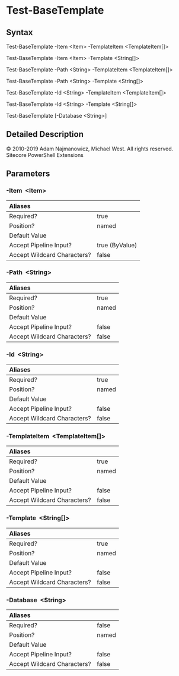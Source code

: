 # Test-BaseTemplate

## Syntax

Test-BaseTemplate -Item &lt;Item&gt; -TemplateItem &lt;TemplateItem\[\]&gt;

Test-BaseTemplate -Item &lt;Item&gt; -Template &lt;String\[\]&gt;

Test-BaseTemplate -Path &lt;String&gt; -TemplateItem &lt;TemplateItem\[\]&gt;

Test-BaseTemplate -Path &lt;String&gt; -Template &lt;String\[\]&gt;

Test-BaseTemplate -Id &lt;String&gt; -TemplateItem &lt;TemplateItem\[\]&gt;

Test-BaseTemplate -Id &lt;String&gt; -Template &lt;String\[\]&gt;

Test-BaseTemplate \[-Database &lt;String&gt;\]

## Detailed Description

© 2010-2019 Adam Najmanowicz, Michael West. All rights reserved. Sitecore PowerShell Extensions

## Parameters

### -Item  &lt;Item&gt;

| Aliases |  |
| :--- | :--- |
| Required? | true |
| Position? | named |
| Default Value |  |
| Accept Pipeline Input? | true \(ByValue\) |
| Accept Wildcard Characters? | false |

### -Path  &lt;String&gt;

| Aliases |  |
| :--- | :--- |
| Required? | true |
| Position? | named |
| Default Value |  |
| Accept Pipeline Input? | false |
| Accept Wildcard Characters? | false |

### -Id  &lt;String&gt;

| Aliases |  |
| :--- | :--- |
| Required? | true |
| Position? | named |
| Default Value |  |
| Accept Pipeline Input? | false |
| Accept Wildcard Characters? | false |

### -TemplateItem  &lt;TemplateItem\[\]&gt;

| Aliases |  |
| :--- | :--- |
| Required? | true |
| Position? | named |
| Default Value |  |
| Accept Pipeline Input? | false |
| Accept Wildcard Characters? | false |

### -Template  &lt;String\[\]&gt;

| Aliases |  |
| :--- | :--- |
| Required? | true |
| Position? | named |
| Default Value |  |
| Accept Pipeline Input? | false |
| Accept Wildcard Characters? | false |

### -Database  &lt;String&gt;

| Aliases |  |
| :--- | :--- |
| Required? | false |
| Position? | named |
| Default Value |  |
| Accept Pipeline Input? | false |
| Accept Wildcard Characters? | false |

